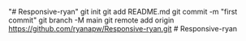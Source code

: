 "# Responsive-ryan"  git init git add README.md git commit -m "first commit" git branch -M main git remote add origin https://github.com/ryanapw/Responsive-ryan.git
#   R e s p o n s i v e - r y a n  
 